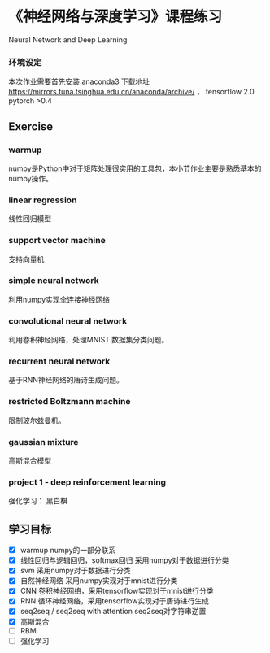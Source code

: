 # 《神经网络与深度学习》课程练习


Neural Network and Deep Learning

### 环境设定
本次作业需要首先安装 anaconda3 下载地址 https://mirrors.tuna.tsinghua.edu.cn/anaconda/archive/ ， 
tensorflow 2.0
pytorch >0.4
## Exercise 

###  warmup
numpy是Python中对于矩阵处理很实用的工具包，本小节作业主要是熟悉基本的numpy操作。

### linear regression

线性回归模型

### support vector machine

支持向量机

### simple neural network

利用numpy实现全连接神经网络

### convolutional neural network
利用卷积神经网络，处理MNIST 数据集分类问题。

### recurrent neural network
基于RNN神经网络的唐诗生成问题。
### restricted Boltzmann machine
限制玻尔兹曼机。

### gaussian mixture

高斯混合模型

### project 1 - deep reinforcement learning
强化学习： 黑白棋


## 学习目标
-[x] warmup numpy的一部分联系
-[x] 线性回归与逻辑回归，softmax回归 采用numpy对于数据进行分类
-[x] svm  采用numpy对于数据进行分类
-[x] 自然神经网络 采用numpy实现对于mnist进行分类
-[x] CNN 卷积神经网络，采用tensorflow实现对于mnist进行分类
-[x] RNN 循环神经网络，采用tensorflow实现对于唐诗进行生成
-[x] seq2seq / seq2seq with attention seq2seq对字符串逆置
-[x] 高斯混合 
-[ ] RBM
-[ ] 强化学习